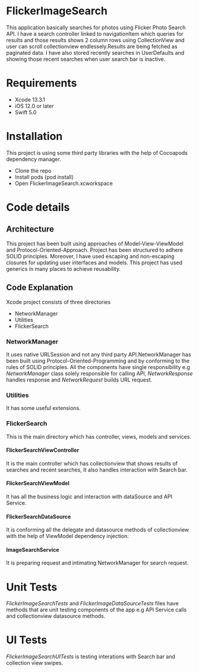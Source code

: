 # FlickerImageSearch

This application basically searches for photos using Flicker Photo Search API. I have a search controller linked to navigationItem which queries for results and those results shows 2 column rows using CollectionView and user can scroll collectionview endlessely.Results are being fetched as paginated data. I have also stored recently searches in UserDefaults and showing those recent searches when user search bar is inactive.

# Requirements

* Xcode 13.3.1
* iOS 12.0 or later
* Swift 5.0 

# Installation

This project is using some third party libraries with the help of Cocoapods dependency manager.

* Clone the repo
* Install pods (pod install)
* Open FlickerImageSearch.xcworkspace

# Code details

## Architecture

This project has been built using approaches of Model-View-ViewModel and Protocol-Oriented-Approach. Project has been structured to adhere SOLID principles. Moreover, I have used escaping and non-escaping closures for updating user interfaces and models. This project has used generics in many places to achieve reusability.

## Code Explanation

Xcode project consists of three directories

* NetworkManager
* Utilities
* FlickerSearch

### NetworkManager
It uses native URLSession and not any third party API.NetworkManager has been built using Protocol-Oriented-Programming and by conforming to the rules of SOLID principles. All the components have single responsibility e.g *NetworkManager* class solely responsible for calling API, *NetworkResponse* handles response and *NetworkRequest* builds URL request.

### Utilities
It has some useful extensions.

### FlickerSearch
This is the main directory which has controller, views, models and services.

#### FlickerSearchViewController
It is the main controller which has collectionview that shows results of searches and recent searches, It also handles interaction with Search bar.

#### FlickerSearchViewModel
It has all the business logic and interaction with dataSource and API Service.

#### FlickerSearchDataSource
It is conforming all the delegate and datasource methods of collectionview with the help of ViewModel dependency injection.

#### ImageSearchService
It is preparing request and intimating NetworkManager for search request.

# Unit Tests
*FlickerImageSearchTests* and *FlickerImageDataSourceTests* files have methods that are unit testing components of the app e.g API Service calls and collectionview datasource methods.

# UI Tests
*FlickerImageSearchUITests* is testing interations with Search bar and collection view swipes.
